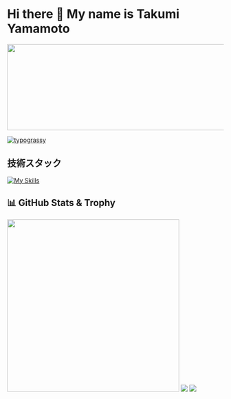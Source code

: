 # Hi there 👋 My name is Takumi Yamamoto

<p >
  <img src="https://github.com/user-attachments/assets/09462770-ee0f-4a28-bced-6df0cb97d4d3" width="600" height="200">
</p>

[![typograssy](https://typograssy.deno.dev/api?text=Takumi%20Yamamoto&20&l0=000&l1=bfdbfe&l2=93c5fd&l3=60a5fa&l4=3b82f6&comment=Welcome%20my%20profile!&bg=000)](https://github.com/takumiyamamoto0924/typograssy)

## 技術スタック

[![My Skills](https://skillicons.dev/icons?i=js,ts,nodejs,react,vue,prisma,tailwind,docker,aws,vim,vscode,git&perline=7)](https://skillicons.dev)

## 📊 GitHub Stats & Trophy

<img src="https://github-readme-stats.vercel.app/api?username=takumiyamamoto0924&show_icons=true&locale=en&theme=tokyonight" width="400" />

<img src="https://github-readme-stats.vercel.app/api/top-langs?username=takumiyamamoto0924&show_icons=true&locale=en&layout=compact&theme=tokyonight"/>

<img src="https://github-profile-trophy.vercel.app/?username=takumiyamamoto0924&theme=tokyonight&no-bg=true" />
